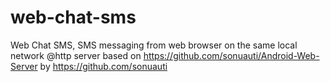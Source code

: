 # web-chat-sms
Web Chat SMS, SMS messaging from web browser on the same local network
@http server based on  https://github.com/sonuauti/Android-Web-Server by https://github.com/sonuauti
